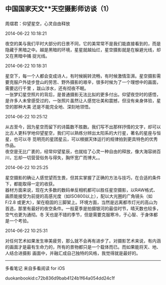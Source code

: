 ## 中国国家天文**天空摄影师访谈（1）

#####

周熠君：仰望星空，心灵自由释放

2014-06-22 10:18:21

夜空的美与我们平时大部分的日景不同，它的美常常不是我们能直接看到的，而是隐藏于黑暗之中。越是黑暗的环境，星星就越灿烂，星空摄影就是在躲避光线，却又在黑暗中捕
捉光线。

2014-06-22 10:18:31

星空下，每一个人都会变成诗人，有时候婉转流畅，有时候激情澎湃。星空摄影需要克服户外徒步登山的劳苦、野外摄影的艰辛，很多时候为了一个理想中的画面，需要远行千里
，跋山涉水，还有彻夜不眠。  
一张梦幻星空照片的背后，是普通摄影无法比拟的更多付出。仰望夜空时的感悟，是许多人未曾感受过的，一张照片虽然让人感觉壮美和震撼，但没有亲身体验，星空的那种大美
还是不能完全地、深刻地领悟。

2014-06-22 10:25:12

从古至今，因为星空而留下的诗篇数不胜数。我们写不出那样抒情的文字，却可以比古人更科学地仰望星空，我们可以熟练分辨出太阳系的大行星，著名的星座与恒星，也可以寻
觅明亮的星团星云，可以根据天体运行的规律拍到更具特色的优秀作品。  
夜空是无比广袤的，经常仰望星辰，也就给了心灵一种自由的释放，像大海容纳百川，忘却一切营营俗务与得失，胸怀宽广而博大。。

2014-06-22 10:25:25

星空摄影的确让人感觉望而生畏，但其实掌握了正确的方法与技巧，在合适的条件下，都能取得一定的收获。  
器材方面来说，现在大多数的数码单反相机都可以胜任星空摄影，以RAW格式、画质能接受为前提的高感光度（如ISO800以上），配以大光圈的广角镜头（如F/2.8
或更大），架在稳固的三脚架上。环境方面，当然是远离都市灯光的高山为首选，那里有最好的夜空条件。一般夏季是拍摄银河的最佳时节，晴天数也较多，空气也更为通彻。冬
天也是不错的季节，但是需要克服寒冷，于心智、于身体都是一个考验。

2014-06-22 10:25:31

对任何艺术如果发生审美疲劳，那么就不会再有进步了。对摄影艺术来说，有内涵的画面才是最有生命力的，所有的景物都只是一个载体而已。而如果能将天、地、人结合进摄影
画面中，并融汇成自己独特的风格，我觉得就是最好的。

* * *

多看笔记 来自多看阅读 for iOS

duokanbookid:c72b836d9bab4124b1f64a054dd24c1f

